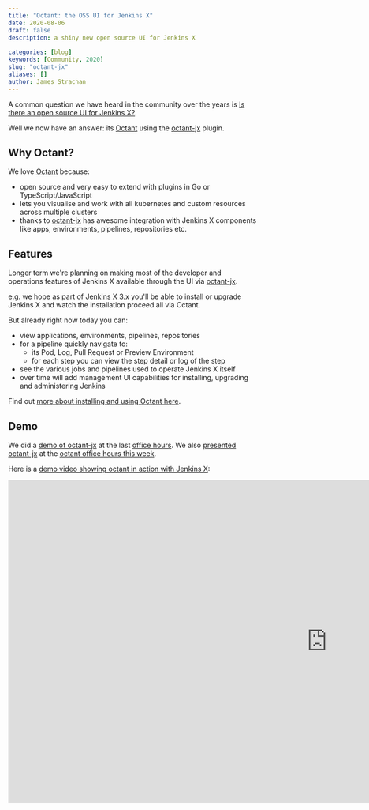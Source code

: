 ```yaml
---
title: "Octant: the OSS UI for Jenkins X"
date: 2020-08-06
draft: false
description: a shiny new open source UI for Jenkins X
  
categories: [blog]
keywords: [Community, 2020]
slug: "octant-jx"
aliases: []
author: James Strachan
---
```


A common question we have heard in the community over the years is [Is there an open source UI for Jenkins X?](/docs/resources/faq/config/#is-there-a-ui-available-for-jenkins-x).

Well we now have an answer: its [Octant](https://github.com/vmware-tanzu/octant) using the [octant-jx](https://github.com/jenkins-x/octant-jx) plugin.

## Why Octant?

We love [Octant](https://github.com/vmware-tanzu/octant) because:

* open source and very easy to extend with plugins in Go or TypeScript/JavaScript
* lets you visualise and work with all kubernetes and custom resources across multiple clusters
* thanks to [octant-jx](https://github.com/jenkins-x/octant-jx)  has awesome integration with Jenkins X components like apps, environments, pipelines, repositories etc.

## Features

Longer term we're planning on making most of the developer and operations features of Jenkins X available through the UI via [octant-jx](https://github.com/jenkins-x/octant-jx).

e.g. we hope as part of [Jenkins X 3.x](https://github.com/jenkins-x/enhancements/issues/36) you'll be able to install or upgrade Jenkins X and watch the installation proceed all via Octant.

But already right now today you can:

* view applications, environments, pipelines, repositories
* for a pipeline quickly navigate to:
  * its Pod, Log, Pull Request or Preview Environment
  * for each step you can view the step detail or log of the step
* see the various jobs and pipelines used to operate Jenkins X itself
* over time will add management UI capabilities for installing, upgrading and administering Jenkins  

Find out [more about installing and using Octant here](https://github.com/vmware-tanzu/octant#usage).

## Demo

We did a [demo of octant-jx](https://youtu.be/Njl247hjRuU?t=186) at the last [office hours](https://jenkins-x.io/community/office_hours/). We also [presented octant-jx](https://www.youtube.com/watch?v=Njl247hjRuU&t=2027s) at the [octant office hours this week](https://octant.dev/community/).

Here is a [demo video showing octant in action with Jenkins X](https://www.youtube.com/watch?v=2LCPHi0BnUg&feature=youtu.be):

 <iframe width="1292" height="654" src="https://www.youtube.com/embed/2LCPHi0BnUg" frameborder="0" allow="accelerometer; autoplay; encrypted-media; gyroscope; picture-in-picture" allowfullscreen></iframe>
